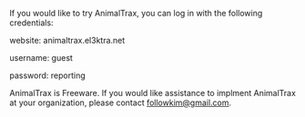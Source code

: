 If you would like to try AnimalTrax, you can log in with the following credentials:

website: animaltrax.el3ktra.net

username: guest

password: reporting

AnimalTrax is Freeware.  If you would like assistance to implment AnimalTrax at your organization, please contact followkim@gmail.com.
